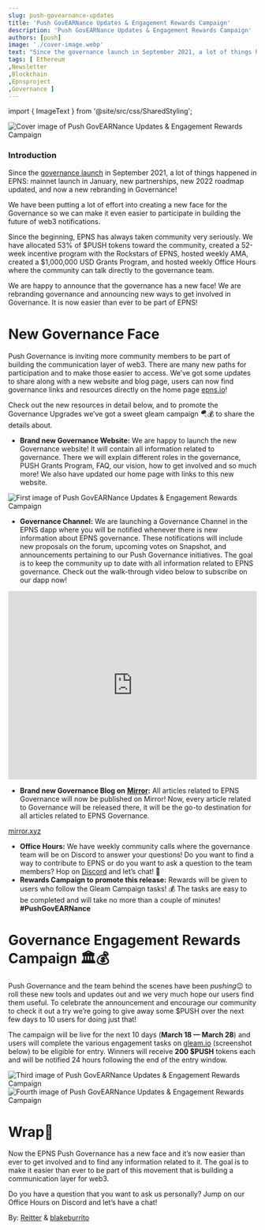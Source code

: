 ```yaml
---
slug: push-govearnance-updates
title: 'Push GovEARNance Updates & Engagement Rewards Campaign'
description: 'Push GovEARNance Updates & Engagement Rewards Campaign'
authors: [push]
image: './cover-image.webp'
text: "Since the governance launch in September 2021, a lot of things happened in EPNS: mainnet launch in January, new partnerships, new 2022 roadmap updated, and now a new rebranding in Governance!"
tags: [ Ethereum
,Newsletter
,Blockchain
,Epnsproject
,Governance ]
---
```

import { ImageText } from '@site/src/css/SharedStyling';

![Cover image of Push GovEARNance Updates & Engagement Rewards Campaign](./cover-image.webp)

<!--truncate-->

### Introduction

Since the [governance launch](https://medium.com/ethereum-push-notification-service/epns-governance-goes-live-lets-push-for-progressive-decentralized-governance-7448b58b89b4) in September 2021, a lot of things happened in EPNS: mainnet launch in January, new partnerships, new 2022 roadmap updated, and now a new rebranding in Governance!

We have been putting a lot of effort into creating a new face for the Governance so we can make it even easier to participate in building the future of web3 notifications.

Since the beginning, EPNS has always taken community very seriously. We have allocated 53% of $PUSH tokens toward the community, created a 52-week incentive program with the Rockstars of EPNS, hosted weekly AMA, created a $1,000,000 USD Grants Program, and hosted weekly Office Hours where the community can talk directly to the governance team.

We are happy to announce that the governance has a new face! We are rebranding governance and announcing new ways to get involved in Governance. It is now easier than ever to be part of EPNS!

New Governance Face
===================

Push Governance is inviting more community members to be part of building the communication layer of web3. There are many new paths for participation and to make those easier to access. We’ve got some updates to share along with a new website and blog page, users can now find governance links and resources directly on the home page [epns.io](http://epns.io/)!

Check out the new resources in detail below, and to promote the Governance Upgrades we’ve got a sweet gleam campaign 🪂💰 to share the details about.

*   **Brand new Governance Website:** We are happy to launch the new Governance website! It will contain all information related to governance. There we will explain different roles in the governance, PUSH Grants Program, FAQ, our vision, how to get involved and so much more! We also have updated our home page with links to this new website.

![First image of Push GovEARNance Updates & Engagement Rewards Campaign](./image-1.webp)

*   **Governance Channel:** We are launching a Governance Channel in the EPNS dapp where you will be notified whenever there is new information about EPNS governance. These notifications will include new proposals on the forum, upcoming votes on Snapshot, and announcements pertaining to our Push Governance initiatives. The goal is to keep the community up to date with all information related to EPNS governance. Check out the walk-through video below to subscribe on our dapp now!

<iframe width="100%" style={{borderRadius: '32px'}} height="382" src="https://www.youtube.com/embed/vvDlJttgQgQ" title="How to subscribe to Push Governance channel" frameborder="0" allow="accelerometer; autoplay; clipboard-write; encrypted-media; gyroscope; picture-in-picture; web-share" allowfullscreen></iframe>

*   **Brand new Governance Blog on** [**Mirror**](https://mirror.xyz/0xd0a99De1eD63d9F1Dd7F1a69787764E39e0F5baC)**:** All articles related to EPNS Governance will now be published on Mirror! Now, every article related to Governance will be released there, it will be the go-to destination for all articles related to EPNS Governance.

[mirror.xyz](https://mirror.xyz/0xd0a99De1eD63d9F1Dd7F1a69787764E39e0F5baC?source=post_page-----8effc7a15291--------------------------------)

*   **Office Hours:** We have weekly community calls where the governance team will be on Discord to answer your questions! Do you want to find a way to contribute to EPNS or do you want to ask a question to the team members? Hop on [Discord](https://discord.gg/MaZmYTZZ) and let’s chat! 🔔
*   **Rewards Campaign to promote this release:** Rewards will be given to users who follow the Gleam Campaign tasks! 💰 The tasks are easy to be completed and will take no more than a couple of minutes! **#PushGovEARNance**

Governance Engagement Rewards Campaign 🏛💰
===========================================

Push Governance and the team behind the scenes have been _pushing_😉 to roll these new tools and updates out and we very much hope our users find them useful. To celebrate the announcement and encourage our community to check it out a try we’re going to give away some $PUSH over the next few days to 10 users for doing just that!

The campaign will be live for the next 10 days (**March 18 — March 28**) and users will complete the various engagement tasks on [gleam.io](http://gleam.io/) (screenshot below) to be eligible for entry. Winners will receive **200 $PUSH** tokens each and will be notified 24 hours following the end of the entry window.

![Third image of Push GovEARNance Updates & Engagement Rewards Campaign](./image-3.webp)
![Fourth image of Push GovEARNance Updates & Engagement Rewards Campaign](./image-4.webp)

Wrap🎁
======

Now the EPNS Push Governance has a new face and it’s now easier than ever to get involved and to find any information related to it. The goal is to make it easier than ever to be part of this movement that is building a communication layer for web3.

Do you have a question that you want to ask us personally? Jump on our Office Hours on Discord and let’s have a chat!

By: [Reitter](https://medium.com/u/6b9f9cb692ea?source=post_page-----8effc7a15291--------------------------------) & [blakeburrito](https://medium.com/u/aab31365d241?source=post_page-----8effc7a15291--------------------------------)